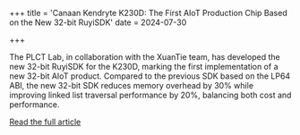 +++
title = 'Canaan Kendryte K230D: The First AIoT Production Chip Based on the New 32-bit RuyiSDK'
date = 2024-07-30

+++

The PLCT Lab, in collaboration with the XuanTie team, has developed the new 32-bit RuyiSDK for the K230D, marking the first implementation of a new 32-bit AIoT product. Compared to the previous SDK based on the LP64 ABI, the new 32-bit SDK reduces memory overhead by 30% while improving linked list traversal performance by 20%, balancing both cost and performance.

[Read the full article](https://mp.weixin.qq.com/s/mtws4lx_FUf3KMlBGITWNQ)